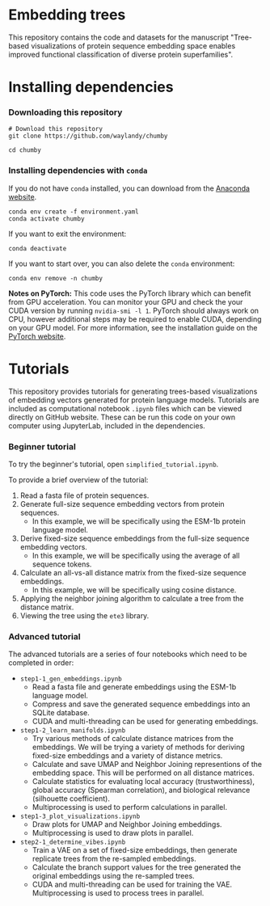 # Embedding trees

This repository contains the code and datasets for the manuscript "Tree-based visualizations of protein sequence embedding space enables improved functional classification of diverse protein superfamilies".



# Installing dependencies

### Downloading this repository

```
# Download this repository
git clone https://github.com/waylandy/chumby

cd chumby
```
### Installing dependencies with `conda`

If you do not have `conda` installed, you can download from the [Anaconda website](https://www.anaconda.com/).

```
conda env create -f environment.yaml
conda activate chumby
```

If you want to exit the environment:

```
conda deactivate
```

If you want to start over, you can also delete the `conda` environment:

```
conda env remove -n chumby
```

**Notes on PyTorch:** This code uses the PyTorch library which can benefit from GPU acceleration. You can monitor your GPU and check the your CUDA version by running `nvidia-smi -l 1`. PyTorch should always work on CPU, however additional steps may be required to enable CUDA, depending on your GPU model. For more information, see the installation guide on the [PyTorch website](https://pytorch.org/). 


# Tutorials

This repository provides tutorials for generating trees-based visualizations of embedding vectors generated for protein language models. Tutorials are included as computational notebook `.ipynb` files which can be viewed directly on GitHub website. These can be run this code on your own computer using JupyterLab, included in the dependencies.


### Beginner tutorial

To try the beginner's tutorial, open `simplified_tutorial.ipynb`.

To provide a brief overview of the tutorial:
1. Read a fasta file of protein sequences.
2. Generate full-size sequence embedding vectors from protein sequences.
    - In this example, we will be specifically using the ESM-1b protein language model.
3. Derive fixed-size sequence embeddings from the full-size sequence embedding vectors.
    - In this example, we will be specifically using the average of all sequence tokens.
4. Calculate an all-vs-all distance matrix from the fixed-size sequence embeddings.
    - In this example, we will be specifically using cosine distance.
5. Applying the neighbor joining algorithm to calculate a tree from the distance matrix.
6. Viewing the tree using the `ete3` library.


### Advanced tutorial

The advanced tutorials are a series of four notebooks which need to be completed in order:
- `step1-1_gen_embeddings.ipynb`
    - Read a fasta file and generate embeddings using the ESM-1b language model.
    - Compress and save the generated sequence embeddings into an SQLite database.
    - CUDA and multi-threading can be used for generating embeddings.
- `step1-2_learn_manifolds.ipynb`
    - Try various methods of calculate distance matrices from the embeddings. We will be trying a variety of methods for deriving fixed-size embeddings and a variety of distance metrics.
    - Calculate and save UMAP and Neighbor Joining representions of the embedding space. This will be performed on all distance matrices.
    - Calculate statistics for evaluating local accuracy (trustworthiness), global accuracy (Spearman correlation), and biological relevance (silhouette coefficient).
    - Multiprocessing is used to perform calculations in parallel.
- `step1-3_plot_visualizations.ipynb`
    - Draw plots for UMAP and Neighbor Joining embeddings.
    - Multiprocessing is used to draw plots in parallel.
- `step2-1_determine_vibes.ipynb`
	- Train a VAE on a set of fixed-size embeddings, then generate replicate trees from the re-sampled embeddings.
	- Calculate the branch support values for the tree generated the original embeddings using the re-sampled trees.
	- CUDA and multi-threading can be used for training the VAE. Multiprocessing is used to process trees in parallel.

